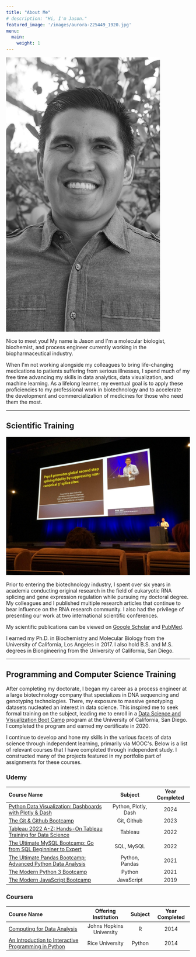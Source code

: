```yaml
---
title: "About Me"
# description: "Hi, I'm Jason."
featured_image: '/images/aurora-225449_1920.jpg'
menu:
  main:
    weight: 1
---
```

<!-- {{< figure src="/images/about/DSCF1926-bw.jpg"  >}} -->
<!-- <img src="{{ "images/about/DSCF1926-bw.jpg" | relURL }}" alt="My Image"> -->
![](DSCF1926-bw.jpg)


Nice to meet you! My name is Jason and I'm a molecular biologist, biochemist, and process engineer currently working in the biopharmaceutical industry.  

When I'm not working alongside my colleagues to bring life-changing medications to patients suffering from serious illnesses, I spend much of my free time advancing my skills in data analytics, data visualization, and machine learning. As a lifelong learner, my eventual goal is to apply these proficiencies to my professional work in biotechnology and to accelerate the development and commercialization of medicines for those who need them the most.

---

## Scientific Training

<!-- {{< figure src="/images/about/prague_talk1.jpg"  >}} -->
![](prague_talk1.jpg)

Prior to entering the biotechnology industry, I spent over six years in academia conducting original research in the field of eukaryotic RNA splicing and gene expression regulation while pursuing my doctoral degree. My colleagues and I published multiple research articles that continue to bear influence on the RNA research community. I also had the privilege of presenting our work at two international scientific conferences.  

My scientific publications can be viewed on [Google Scholar](https://scholar.google.com/citations?user=DM08A88AAAAJ&hl=en&oi=ao) and [PubMed](https://pubmed.ncbi.nlm.nih.gov/?term=Jason+Gabunilas%5BAuthor%5D&sort=date).

I earned my Ph.D. in Biochemistry and Molecular Biology from the University of California, Los Angeles in 2017. I also hold B.S. and M.S. degrees in Biongineering from the University of California, San Diego.

---

## Programming and Computer Science Training

After completing my doctorate, I began my career as a process engineer at a large biotechnology company that specializes in DNA sequencing and genotyping technologies. There, my exposure to massive genotyping datasets nucleated an interest in data science. This inspired me to seek formal training on the subject, leading me to enroll in a [Data Science and Visualization Boot Camp](https://extendedstudies.ucsd.edu/courses-and-programs/data-science-and-visualization-part-i) program at the University of California, San Diego. I completed the program and earned my certificate in 2020.

I continue to develop and hone my skills in the various facets of data science through independent learning, primarily via MOOC's. Below is a list of relevant courses that I have completed through independent study. I constructed many of the projects featured in my portfolio part of assignments for these courses.

### Udemy

| Course Name | Subject | Year Completed |
| :--- | :----: | :----: |
| [Python Data Visualization: Dashboards with Plotly & Dash](https://drive.google.com/open?id=1I5cI9aluIYfRSrjeweXtbstKpzlBoerL&usp=drive_fs) | Python, Plotly, Dash | 2024
| [The Git & Github Bootcamp](https://drive.google.com/open?id=1CD2HxQdNT51DrOjknsgwomb2_RUTIsng&usp=drive_fs) | Git, Github | 2023
| [Tableau 2022 A-Z: Hands-On Tableau Training for Data Science](https://drive.google.com/open?id=1CoCnyEGbBLI9U5rMTIXDykW9fbzmiAUB&usp=drive_fs) | Tableau | 2022
| [The Ultimate MySQL Bootcamp: Go from SQL Beginniner to Expert](https://drive.google.com/open?id=1CMzqft2k0oBpbnRGGl4iGMUHB9Ejyb4i&usp=drive_fs) | SQL, MySQL | 2022
| [The Ultimate Pandas Bootcamp: Advanced Python Data Analysis](https://drive.google.com/open?id=1CH38Zv_oluBS3PJVHmQbmkwZz6oOKPcm&usp=drive_fs) | Python, Pandas | 2021
| [The Modern Python 3 Bootcamp](https://drive.google.com/open?id=1CPZRG485f2cyUvufgmnFPGuZPe4wiS4a&usp=drive_fs) | Python | 2021
| [The Modern JavaScript Bootcamp](https://drive.google.com/open?id=1CQTeBr6kVBQC1AA_IPtQ3ceLuZmBVRx3&usp=drive_fs) | JavaScript| 2019

### Coursera

| Course Name | Offering Institution | Subject |Year Completed |
| :--- | :----: | :----: | :----: |
| [Computing for Data Analysis](https://drive.google.com/open?id=13hRQgO4mcGFwDdx2yaUv-I1pcDqwMJ2i&usp=drive_fs) | Johns Hopkins University | R| 2014 |
| [An Introduction to Interactive Programming in Python](https://drive.google.com/open?id=13pDroDhQNxwO-tAFqsbABRacnGbE42fL&usp=drive_fs) | Rice University | Python | 2014 |



